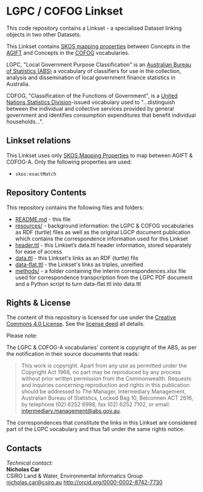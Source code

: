 # LGPC / COFOG Linkset
This code repository contains a Linkset - a specialised Dataset linking objects in two other Datasets.

This Linkset contains [SKOS mapping properties](https://www.w3.org/TR/skos-reference/#mapping) between Concepts in the [AGIFT](http://linked.data.gov.au/def/lgpc) and Concepts in the [COFOG](http://linked.data.gov.au/def/cofog) vocabularies.

LGPC, "Local Government Purpose Classification" is an [Australian Bureau of Statistics (ABS)](https://www.abs.gov.au) a vocabulary of classifiers for use in the collection, analysis and dissemination of local government finance statistics in Australia.

COFOG, "Classification of the Functions of Government", is a [United Nations Statistics Division](https://unstats.un.org/unsd/iiss/Classification-of-the-Functions-of-Government-COFOG.ashx)-issued vocabulary used to "...distinguish between the individual and collective services provided by general government and identifies consumption expenditures that benefit individual households...".


## Linkset relations
This Linkset uses only [SKOS Mapping Properties](https://www.w3.org/TR/skos-reference/#mapping) to map between AGIFT & COFOG-A. Only the following properties are used:

* `skos:exactMatch`



## Repository Contents
This repository contains the following files and folders:

* [README.md](README.md) - this file
* [resources/](resources/) - background information: the LGPC & COFOG vocabularies as RDF (turtle) files as well as the original LGCP document publication which contains the correspondence information used for this Linkset
* [header.ttl](header.ttl) - this Linkset’s data.ttl header information, stored separately for ease of access
* [data.ttl](data.ttl) - this Linkset's links as an RDF (turtle) file
* [data-flat.ttl](data-flat.ttl) - the Linkset's links as triples, unreified
* [methods/](methods/) - a folder containing the interim correspondences.xlsx file used for correspondence transpcription from the LGPC PDF document and a Python script to turn data-flat.ttl into data.ttl


## Rights & License
The content of this repository is licensed for use under the [Creative Commons 4.0 License](https://creativecommons.org/licenses/by/4.0/). See the [license deed](LICENSE) all details.

Please note:

The LGPC & COFOG-A vocabularies' content is copyright of the ABS, as per the notification in their source documents that reads:

> This work is copyright. Apart from any use as permitted under the Copyright Act 1968, no part may be reproduced by any process without prior written permission from the Commonwealth. Requests and inquiries concerning reproduction and rights in this publication should be addressed to The Manager, Intermediary Management, Australian Bureau of Statistics, Locked Bag 10, Belconnen ACT 2616, by telephone (02) 6252 6998, fax (02) 6252 7102, or email: <intermediary.management@abs.gov.au>.

The correspondences that constitute the links in this Linkset are considered part of the LGPC vocabulary and thus fall under the same rights notice.


## Contacts
*Technical contact:*  
**Nicholas Car**  
CSIRO Land & Water, Environmental Informatics Group  
<nicholas.car@csiro.au>
<http://orcid.org/0000-0002-8742-7730>

